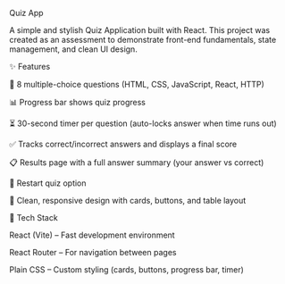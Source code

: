 Quiz App

A simple and stylish Quiz Application built with React.
This project was created as an assessment to demonstrate front-end fundamentals, state management, and clean UI design.

✨ Features

📌 8 multiple-choice questions (HTML, CSS, JavaScript, React, HTTP)

📊 Progress bar shows quiz progress

⏳ 30-second timer per question (auto-locks answer when time runs out)

✅ Tracks correct/incorrect answers and displays a final score

📋 Results page with a full answer summary (your answer vs correct)

🔄 Restart quiz option

🎨 Clean, responsive design with cards, buttons, and table layout

🚀 Tech Stack

React (Vite) – Fast development environment

React Router – For navigation between pages

Plain CSS – Custom styling (cards, buttons, progress bar, timer)
